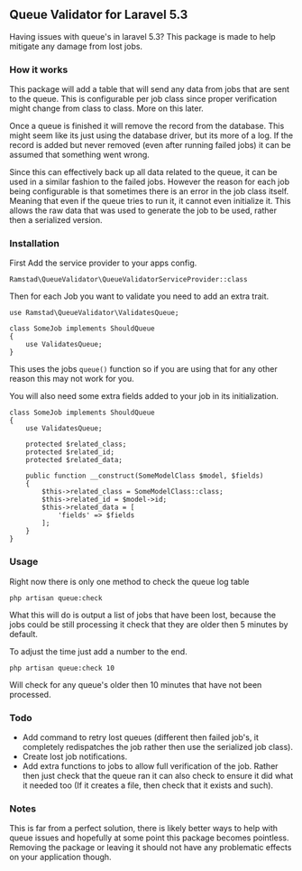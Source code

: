 ## Queue Validator for Laravel 5.3

Having issues with queue's in laravel 5.3? This package is made to help mitigate any damage from lost jobs.

### How it works

This package will add a table that will send any data from jobs that are sent to the queue. This is configurable per job class since proper verification might change from class to class. More on this later.

Once a queue is finished it will remove the record from the database. This might seem like its just using the database driver, but its more of a log. If the record is added but never removed (even after running failed jobs) it can be assumed that something went wrong.

Since this can effectively back up all data related to the queue, it can be used in a similar fashion to the failed jobs. However the reason for each job being configurable is that sometimes there is an error in the job class itself. Meaning that even if the queue tries to run it, it cannot even initialize it. This allows the raw data that was used to generate the job to be used, rather then a serialized version.

### Installation

First Add the service provider to your apps config.

```
Ramstad\QueueValidator\QueueValidatorServiceProvider::class
```

Then for each Job you want to validate you need to add an extra trait.

```
use Ramstad\QueueValidator\ValidatesQueue;
```

```
class SomeJob implements ShouldQueue
{
    use ValidatesQueue;
}
```

This uses the jobs `queue()` function so if you are using that for any other reason this may not work for you.

You will also need some extra fields added to your job in its initialization.
    
```
class SomeJob implements ShouldQueue
{
    use ValidatesQueue;
    
    protected $related_class;
    protected $related_id;
    protected $related_data;
    
    public function __construct(SomeModelClass $model, $fields)
    {
        $this->related_class = SomeModelClass::class;
        $this->related_id = $model->id;
        $this->related_data = [
            'fields' => $fields
        ];
    }
}
```

### Usage

Right now there is only one method to check the queue log table 

```
php artisan queue:check
```

What this will do is output a list of jobs that have been lost, because the jobs could be still processing it check that they are older then 5 minutes by default.

To adjust the time just add a number to the end.

```
php artisan queue:check 10
```

Will check for any queue's older then 10 minutes that have not been processed.

### Todo

* Add command to retry lost queues (different then failed job's, it completely redispatches the job rather then use the serialized job class).
* Create lost job notifications.
* Add extra functions to jobs to allow full verification of the job. Rather then just check that the queue ran it can also check to ensure it did what it needed too (If it creates a file, then check that it exists and such).

### Notes

This is far from a perfect solution, there is likely better ways to help with queue issues and hopefully at some point this package becomes pointless. Removing the package or leaving it should not have any problematic effects on your application though.
